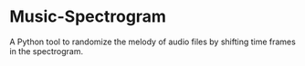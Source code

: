 # Music-Spectrogram
 A Python tool to randomize the melody of audio files by shifting time frames in the spectrogram.
